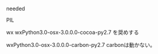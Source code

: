 needed

PIL

wx
wxPython3.0-osx-3.0.0.0-cocoa-py2.7
を奨めする

wxPython3.0-osx-3.0.0.0-carbon-py2.7
carbonは動かない。
